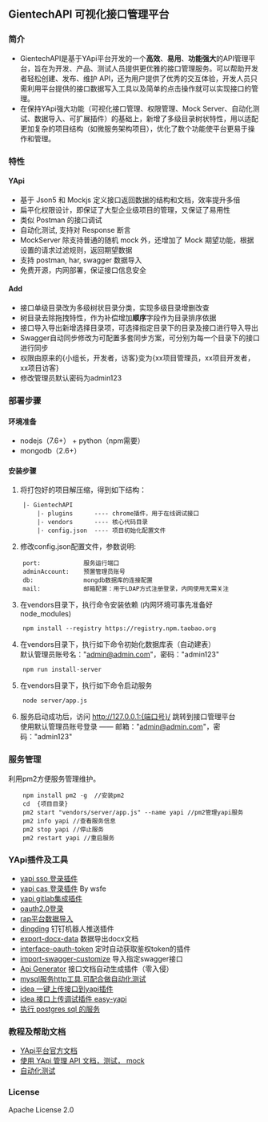 ## GientechAPI 可视化接口管理平台

### 简介

  * GientechAPI是基于YApi平台开发的一个<strong>高效</strong>、<strong>易用</strong>、<strong>功能强大</strong>的API管理平台，旨在为开发、产品、测试人员提供更优雅的接口管理服务。可以帮助开发者轻松创建、发布、维护 API，还为用户提供了优秀的交互体验，开发人员只需利用平台提供的接口数据写入工具以及简单的点击操作就可以实现接口的管理。
  * 在保持YApi强大功能（可视化接口管理、权限管理、Mock Server、自动化测试、数据导入、可扩展插件）的基础上，新增了多级目录树状特性，用以适配更加复杂的项目结构（如微服务架构项目），优化了数个功能使平台更易于操作和管理。

### 特性

#### YApi
*  基于 Json5 和 Mockjs 定义接口返回数据的结构和文档，效率提升多倍
*  扁平化权限设计，即保证了大型企业级项目的管理，又保证了易用性
*  类似 Postman 的接口调试
*  自动化测试, 支持对 Response 断言
*  MockServer 除支持普通的随机 mock 外，还增加了 Mock 期望功能，根据设置的请求过滤规则，返回期望数据
*  支持 postman, har, swagger 数据导入
*  免费开源，内网部署，保证接口信息安全

#### Add
*  接口单级目录改为多级树状目录分类，实现多级目录增删改查
*  树目录去除拖拽特性，作为补偿增加<strong>顺序</strong>字段作为目录排序依据
*  接口导入导出新增选择目录项，可选择指定目录下的目录及接口进行导入导出
*  Swagger自动同步修改为可配置多套同步方案，可分别为每一个目录下的接口进行同步
*  权限由原来的{小组长，开发者，访客}变为{xx项目管理员，xx项目开发者，xx项目访客}
*  修改管理员默认密码为admin123

### 部署步骤

#### 环境准备

* nodejs（7.6+） + python（npm需要）
* mongodb（2.6+）

#### 安装步骤

1. 将打包好的项目解压缩，得到如下结构：

```
    |- GientechAPI   
        |- plugins      ---- chrome插件，用于在线调试接口    
        |- vendors      ---- 核心代码目录    
        |· config.json  ---- 项目初始化配置文件  
```   
   
2. 修改config.json配置文件，参数说明:

```
    port:            服务运行端口     
    adminAccount:    预置管理员账号    
    db:              mongdb数据库的连接配置    
    mail:            邮箱配置：用于LDAP方式注册登录，内网使用无需关注    
```

3. 在vendors目录下，执行命令安装依赖 (内网环境可事先准备好node_modules)

```
    npm install --registry https://registry.npm.taobao.org
```

4. 在vendors目录下，执行如下命令初始化数据库表（自动建表）    
   默认管理员账号名："admin@admin.com"，密码："admin123"

```
    npm run install-server
```

5. 在vendors目录下，执行如下命令启动服务

```
    node server/app.js
```
6. 服务启动成功后，访问 http://127.0.0.1:{端口号}/ 跳转到接口管理平台     
   使用默认管理员账号登录 —— 邮箱："admin@admin.com"，密码："admin123"

### 服务管理
利用pm2方便服务管理维护。
```
    npm install pm2 -g  //安装pm2
    cd  {项目目录}
    pm2 start "vendors/server/app.js" --name yapi //pm2管理yapi服务
    pm2 info yapi //查看服务信息
    pm2 stop yapi //停止服务
    pm2 restart yapi //重启服务
```
### YApi插件及工具
* [yapi sso 登录插件](https://github.com/YMFE/yapi-plugin-qsso)
* [yapi cas 登录插件](https://github.com/wsfe/yapi-plugin-cas) By wsfe
* [yapi gitlab集成插件](https://github.com/cyj0122/yapi-plugin-gitlab)
* [oauth2.0登录](https://github.com/xwxsee2014/yapi-plugin-oauth2)
* [rap平台数据导入](https://github.com/wxxcarl/yapi-plugin-import-rap)
* [dingding](https://github.com/zgs225/yapi-plugin-dding) 钉钉机器人推送插件
* [export-docx-data](https://github.com/inceptiongt/Yapi-plugin-export-docx-data) 数据导出docx文档
* [interface-oauth-token](https://github.com/shouldnotappearcalm/yapi-plugin-interface-oauth2-token) 定时自动获取鉴权token的插件
* [import-swagger-customize](https://github.com/follow-my-heart/yapi-plugin-import-swagger-customize) 导入指定swagger接口
* [Api Generator](https://github.com/Forgus/api-generator) 接口文档自动生成插件（零入侵）
* [mysql服务http工具,可配合做自动化测试](https://github.com/hellosean1025/http-mysql-server)
* [idea 一键上传接口到yapi插件](https://github.com/diwand/YapiIdeaUploadPlugin)
* [idea 接口上传调试插件 easy-yapi](https://easyyapi.com/)
* [执行 postgres sql 的服务](https://github.com/shouldnotappearcalm/http-postgres-server)

### 教程及帮助文档

* [YApi平台官方文档](https://hellosean1025.github.io/yapi/index.html)
* [使用 YApi 管理 API 文档，测试， mock](https://juejin.im/post/5acc879f6fb9a028c42e8822)
* [自动化测试](https://juejin.im/post/5a388892f265da430e4f4681)

### License
Apache License 2.0